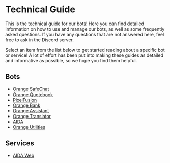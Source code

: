 # Technical Guide

This is the technical guide for our bots! Here you can find detailed information on how to use and manage our bots, as well as some frequently asked questions. If you have any questions that are not answered here, feel free to ask in the Discord server.

Select an item from the list below to get started reading about a specific bot or service! A lot of effort has been put into making these guides as detailed and informative as possible, so we hope you find them helpful.

## Bots

- [Orange SafeChat](safechat/README.md)
- [Orange Quotebook](quotebook/README.md)
- [PixelFusion](pixel-fusion/README.md)
- [Orange Bank](orange-bank/README.md)
- [Orange Assistant](assistant/README.md)
- [Orange Translator](translator/README.md)
- [AIDA](aida-local/README.md)
- [Orange Utilities](utilities/README.md)

## Services

- [AIDA Web](aida-web/README.md)